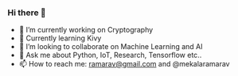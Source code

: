### Hi there 👋
- 🔭 I’m currently working on Cryptography
- 🌱 Currently learning Kivy
- 👯 I’m looking to collaborate on Machine Learning and AI
- 💬 Ask me about Python, IoT, Research, Tensorflow etc..
- 📫 How to reach me: ramarav@gmail.com and @mekalaramarav

<!--
**ramarav/ramarav** is a ✨ _special_ ✨ repository because its `README.md` (this file) appears on your GitHub profile.

Here are some ideas to get you started:

- 🔭 I’m currently working on ...
- 🌱 I’m currently learning ...
- 👯 I’m looking to collaborate on ...
- 🤔 I’m looking for help with ...
- 💬 Ask me about ...
- 📫 How to reach me: ...
- 😄 Pronouns: ...
- ⚡ Fun fact: ...
-->
